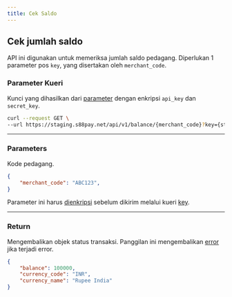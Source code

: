 ```yaml
---
title: Cek Saldo
---
```


## Cek jumlah saldo

API ini digunakan untuk memeriksa jumlah saldo pedagang. Diperlukan 1 parameter pos `key`, yang disertakan oleh `merchant_code`.

### Parameter Kueri

<x-properties>
  <x-property name="key" type="string" required>

  Kunci yang dihasilkan dari [parameter](#parameters) dengan enkripsi `api_key` dan `secret_key`.
  </x-property>
</x-properties>

```bash title="cURL"
curl --request GET \
--url https://staging.s88pay.net/api/v1/balance/{merchant_code}?key={string}
```

---

### Parameters

<x-properties>
  <x-property name="merchant_code" type="string" required>
      Kode pedagang.
  </x-property>
</x-properties>

```json title="Objek Parameter"
{
    "merchant_code": "ABC123",
}
```

Parameter ini harus [dienkripsi](/api/authentication) sebelum dikirim melalui kueri [key](#query-parameters).

---

### Return

Mengembalikan objek status transaksi. Panggilan ini mengembalikan [error](/api/errors) jika terjadi error.

```json title="Respon"
{
    "balance": 100000,
    "currency_code": "INR",
    "currency_name": "Rupee India"
}
```